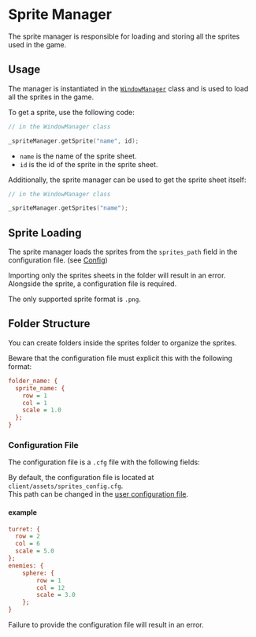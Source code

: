 # Sprite Manager

The sprite manager is responsible for loading and storing all the sprites used in the game.

## Usage

The manager is instantiated in the [`WindowManager`](WindowManager.md) class and is used to load all the sprites in the game.

To get a sprite, use the following code:

```c++
// in the WindowManager class

_spriteManager.getSprite("name", id);
```

- `name` is the name of the sprite sheet.<br>
- `id` is the id of the sprite in the sprite sheet.

Additionally, the sprite manager can be used to get the sprite sheet itself:

```c++
// in the WindowManager class

_spriteManager.getSprites("name");
```

## Sprite Loading

The sprite manager loads the sprites from the `sprites_path` field in the configuration file. (see [Config](Config.md))

Importing only the sprites sheets in the folder will result in an error.<br>
Alongside the sprite, a configuration file is required.

The only supported sprite format is `.png`.

## Folder Structure

You can create folders inside the sprites folder to organize the sprites.

Beware that the configuration file must explicit this with the following format:

```cfg
folder_name: {
  sprite_name: {
    row = 1
    col = 1
    scale = 1.0
  };
}
```

### Configuration File

The configuration file is a `.cfg` file with the following fields:

By default, the configuration file is located at `client/assets/sprites_config.cfg`.<br>
This path can be changed in the [user configuration file](Config.md).

#### example

```cfg
turret: {
  row = 2
  col = 6
  scale = 5.0
};
enemies: {
    sphere: {
        row = 1
        col = 12
        scale = 3.0
    };
}

```

Failure to provide the configuration file will result in an error.
